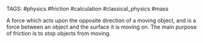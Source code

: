 TAGS: #physics #friction #calculation #classical_physics #mass 

A force which acts upon the opposite direction of a moving object, and is a force between an object and the surface it is moving on. The main purpose of friction is to stop objects from moving.